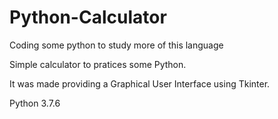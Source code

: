 # Python-Calculator
Coding some python to study more of this language

Simple calculator to pratices some Python.

It was made providing a Graphical User Interface using Tkinter.

Python 3.7.6 


